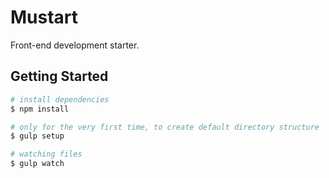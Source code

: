 # Mustart
Front-end development starter.


## Getting Started
``` bash
# install dependencies
$ npm install

# only for the very first time, to create default directory structure
$ gulp setup 

# watching files
$ gulp watch
```

